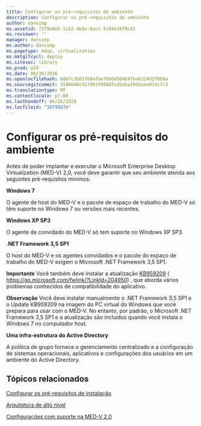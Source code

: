 ```yaml
---
title: Configurar os pré-requisitos do ambiente
description: Configurar os pré-requisitos do ambiente
author: dansimp
ms.assetid: 7379e8e5-1cb2-4b8e-8acc-5c04e26f8c91
ms.reviewer: ''
manager: dansimp
ms.author: dansimp
ms.pagetype: mdop, virtualization
ms.mktglfcycl: deploy
ms.sitesec: library
ms.prod: w10
ms.date: 08/30/2016
ms.openlocfilehash: 8d6fc3b81f6dafbe709dd904b9fba6124d2f6b6a
ms.sourcegitcommit: 354664bc527d93f80687cd2eba70d1eea024c7c3
ms.translationtype: MT
ms.contentlocale: pt-BR
ms.lasthandoff: 06/26/2020
ms.locfileid: "10799874"
---
```

# Configurar os pré-requisitos do ambiente


Antes de poder implantar e executar o Microsoft Enterprise Desktop Virtualization (MED-V) 2,0, você deve garantir que seu ambiente atenda aos seguintes pré-requisitos mínimos.

**Windows 7**

O agente de host do MED-V e o pacote de espaço de trabalho do MED-V só têm suporte no Windows 7 ou versões mais recentes.

**Windows XP SP3**

O agente de convidado do MED-V só tem suporte no Windows XP SP3.

**.NET Framework 3,5 SP1**

O host do MED-V e os agentes convidados e o pacote do espaço de trabalho do MED-V exigem o Microsoft .NET Framework 3,5 SP1.

**Importante**  Você também deve instalar a atualização [KB959209](https://go.microsoft.com/fwlink/?LinkId=204950) ( https://go.microsoft.com/fwlink/?LinkId=204950) , que aborda vários problemas conhecidos de compatibilidade do aplicativo.

 

**Observação**  Você deve instalar manualmente o .NET Framework 3,5 SP1 e o Update KB959209 na imagem do PC virtual do Windows que você prepara para usar com o MED-V. No entanto, por padrão, o Microsoft .NET Framework 3,5 SP1 e a atualização são incluídos quando você instala o Windows 7 no computador host.

 

**Uma infra-estrutura do Active Directory**

A política de grupo fornece o gerenciamento centralizado e a configuração de sistemas operacionais, aplicativos e configurações dos usuários em um ambiente do Active Directory.

## Tópicos relacionados


[Configurar os pré-requisitos de instalação](configure-installation-prerequisites.md)

[Arquitetura de alto nível](high-level-architecturemedv2.md)

[Configurações com suporte na MED-V 2.0](med-v-20-supported-configurations.md)

 

 





